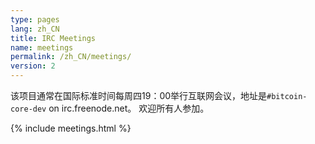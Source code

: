 ```yaml
---
type: pages
lang: zh_CN
title: IRC Meetings
name: meetings
permalink: /zh_CN/meetings/
version: 2
---
```

该项目通常在国际标准时间每周四19：00举行互联网会议，地址是`#bitcoin-core-dev` on irc.freenode.net。
欢迎所有人参加。

{% include meetings.html %}